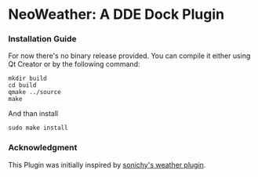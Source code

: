 NeoWeather: A DDE Dock Plugin
==============================

### Installation Guide ###
For now there's no binary release provided. You can compile it either using Qt Creator or by the following command: 

```
mkdir build
cd build
qmake ../source
make
```

And than install

```
sudo make install
```

### Acknowledgment ###
This Plugin was initially inspired by [sonichy's weather plugin](https://github.com/sonichy/WEATHER_DDE_DOCK). 
